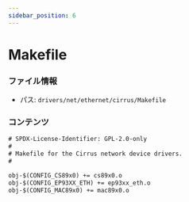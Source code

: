```yaml
---
sidebar_position: 6
---
```

# Makefile

### ファイル情報

- パス: `drivers/net/ethernet/cirrus/Makefile`

### コンテンツ

```txt
# SPDX-License-Identifier: GPL-2.0-only
#
# Makefile for the Cirrus network device drivers.
#

obj-$(CONFIG_CS89x0) += cs89x0.o
obj-$(CONFIG_EP93XX_ETH) += ep93xx_eth.o
obj-$(CONFIG_MAC89x0) += mac89x0.o

```
